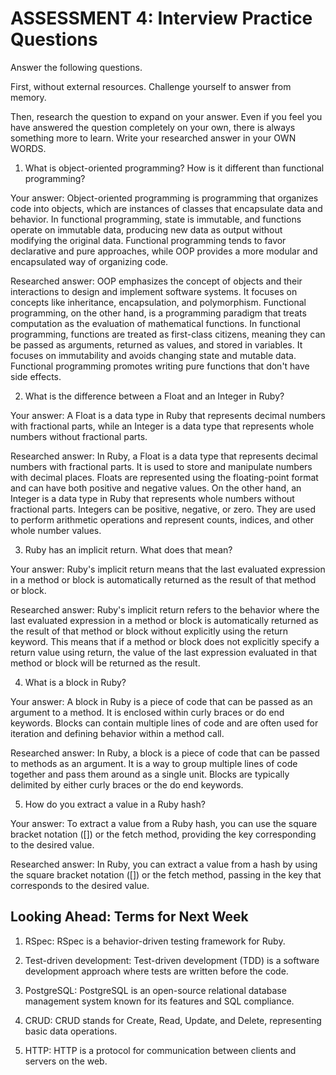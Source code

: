 # ASSESSMENT 4: Interview Practice Questions

Answer the following questions.

First, without external resources. Challenge yourself to answer from memory.

Then, research the question to expand on your answer. Even if you feel you have answered the question completely on your own, there is always something more to learn. Write your researched answer in your OWN WORDS.

1. What is object-oriented programming? How is it different than functional programming?

Your answer: 
Object-oriented programming is programming that organizes code into objects, which are instances of classes that encapsulate data and behavior. In functional programming, state is immutable, and functions operate on immutable data, producing new data as output without modifying the original data. Functional programming tends to favor declarative and pure approaches, while OOP provides a more modular and encapsulated way of organizing code.

Researched answer:
OOP emphasizes the concept of objects and their interactions to design and implement software systems. It focuses on concepts like inheritance, encapsulation, and polymorphism. Functional programming, on the other hand, is a programming paradigm that treats computation as the evaluation of mathematical functions. In functional programming, functions are treated as first-class citizens, meaning they can be passed as arguments, returned as values, and stored in variables. It focuses on immutability and avoids changing state and mutable data. Functional programming promotes writing pure functions that don't have side effects.

2. What is the difference between a Float and an Integer in Ruby?

Your answer:
A Float is a data type in Ruby that represents decimal numbers with fractional parts, while an Integer is a data type that represents whole numbers without fractional parts.

Researched answer:
 In Ruby, a Float is a data type that represents decimal numbers with fractional parts. It is used to store and manipulate numbers with decimal places. Floats are represented using the floating-point format and can have both positive and negative values. On the other hand, an Integer is a data type in Ruby that represents whole numbers without fractional parts. Integers can be positive, negative, or zero. They are used to perform arithmetic operations and represent counts, indices, and other whole number values.

3. Ruby has an implicit return. What does that mean?

Your answer:
Ruby's implicit return means that the last evaluated expression in a method or block is automatically returned as the result of that method or block.

Researched answer:
Ruby's implicit return refers to the behavior where the last evaluated expression in a method or block is automatically returned as the result of that method or block without explicitly using the return keyword. This means that if a method or block does not explicitly specify a return value using return, the value of the last expression evaluated in that method or block will be returned as the result.

4. What is a block in Ruby?

Your answer:
A block in Ruby is a piece of code that can be passed as an argument to a method. It is enclosed within curly braces or do end keywords. Blocks can contain multiple lines of code and are often used for iteration and defining behavior within a method call.

Researched answer:
In Ruby, a block is a piece of code that can be passed to methods as an argument. It is a way to group multiple lines of code together and pass them around as a single unit. Blocks are typically delimited by either curly braces or the do end keywords.

5. How do you extract a value in a Ruby hash?

Your answer:
To extract a value from a Ruby hash, you can use the square bracket notation ([]) or the fetch method, providing the key corresponding to the desired value.

Researched answer:
In Ruby, you can extract a value from a hash by using the square bracket notation ([]) or the fetch method, passing in the key that corresponds to the desired value.

## Looking Ahead: Terms for Next Week

1. RSpec:
RSpec is a behavior-driven testing framework for Ruby.

2. Test-driven development:
Test-driven development (TDD) is a software development approach where tests are written before the code.

3. PostgreSQL:
PostgreSQL is an open-source relational database management system known for its features and SQL compliance.

4. CRUD:
CRUD stands for Create, Read, Update, and Delete, representing basic data operations.
5. HTTP:
HTTP is a protocol for communication between clients and servers on the web.